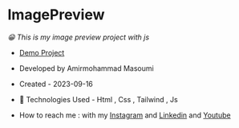 # ImagePreview
*😁 This is my image preview project with js*
- [Demo Project](https://masoomi1396.github.io/ImagePreview/)
- Developed by Amirmohammad Masoumi
- Created - 2023-09-16
- 🤖 Technologies Used - Html , Css , Tailwind , Js

- How to reach me : with my
[Instagram](https://www.instagram.com/masoomi1402) and
[Linkedin](https://www.linkedin.com/in/masoumi1402) and
[Youtube](https://www.youtube.com/@masoomi1402)
